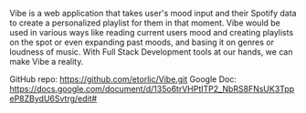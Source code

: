 Vibe is a web application that takes user's mood input and their Spotify data to create a personalized playlist for them in that moment. Vibe would be used in various ways like reading current users mood and creating playlists on the spot or even expanding past moods, and basing it on genres or loudness of music. With Full Stack Development tools at our hands, we can make Vibe a reality.

GitHub repo: https://github.com/etorlic/Vibe.git
Google Doc: https://docs.google.com/document/d/135o6trVHPtITP2_NbRS8FNsUK3TppeP8ZBydU6Svtrg/edit#
